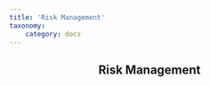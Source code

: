 ```yaml
---
title: 'Risk Management'
taxonomy:
    category: docs
---
```



## **<center>Risk Management</center>**

